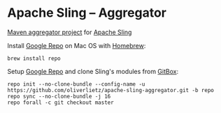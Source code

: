 # Apache Sling – Aggregator

[Maven aggregator project](https://maven.apache.org/pom.html#Aggregation) for [Apache Sling](https://sling.apache.org)

Install [Google Repo](https://source.android.com/setup/using-repo) on Mac OS with [Homebrew](https://brew.sh):

	brew install repo

Setup [Google Repo](https://source.android.com/setup/using-repo) and clone Sling's modules from [GitBox](https://gitbox.apache.org/repos/asf):

    repo init --no-clone-bundle --config-name -u https://github.com/oliverlietz/apache-sling-aggregator.git -b repo
    repo sync --no-clone-bundle -j 16
    repo forall -c git checkout master